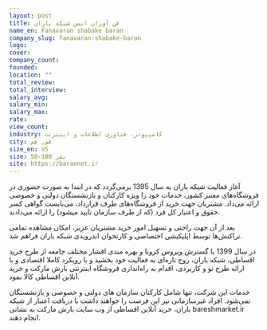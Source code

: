 ```yaml
---
layout: post
title: فن آوران ایمن شبکه باران
name_en: Fanavaran shabake baran
company_slug: fanavaran-shabake-baran
logo: 
cover: 
company_count:
founded:
location: ""
total_review: 
total_interview: 
salary_avg: 
salary_min: 
salary_max: 
rate: 
view_count: 
industry: کامپیوتر، فناوری اطلاعات و اینترنت
city: قم, قم
size_en: VS
size: 50-100 نفر
site: https://barannet.ir
---
```


آغاز فعالیت شبکه باران به سال 1395 برمی‌گردد که در ابتدا به صورت حضوری در فروشگاه‌های معتبر کشور، خدمات خود را ویژه کارکنان و بازنشستگان دولتی و خصوصی ارائه می‌داد. مشتریان جهت خرید از فروشگاه‌های طرف قرارداد، می‌بایست گواهی کسر حقوق و اعتبار کل فرد (که از طرف سازمان تایید میشود) را ارائه می‌دادند.

بعد از آن جهت راحتی و تسهیل امور خرید مشتریان عزیز، امکان مشاهده تمامی تراکنش‌ها توسط اپلیکیشن اختصاصی و کارتخوان اندرویدی شبکه باران فراهم شد.

در سال 1399 با گسترش ویروس کرونا و بهره مندی اقشار مختلف جامعه از طرح خرید اقساطی، شبکه باران، روح تازه‌ای به فعالیت خود بخشید و با رویکرد کاملا اقتصادی و با ارائه طرح نو و کاربردی، اقدام به راه‌اندازی فروشگاه اینترنتی بارش مارکت و خرید آنلاین اقساطی کالا نمود.

خدمات این شرکت، تنها شامل کارکنان سازمان های دولتی و خصوصی و بازنشستگان نمی‌شود. افراد غیرسازمانی نیز این فرصت را خواهند داشت با دریافت اعتبار از شبکه باران، خرید آنلاین اقساطی از وب سایت بارش مارکت به نشانی bareshmarket.ir انجام دهند.
